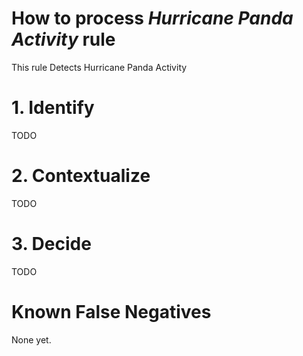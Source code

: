 # How to process *Hurricane Panda Activity* rule
This rule Detects Hurricane Panda Activity

# 1. Identify
TODO

# 2. Contextualize
TODO

# 3. Decide
TODO

# Known False Negatives
None yet.
